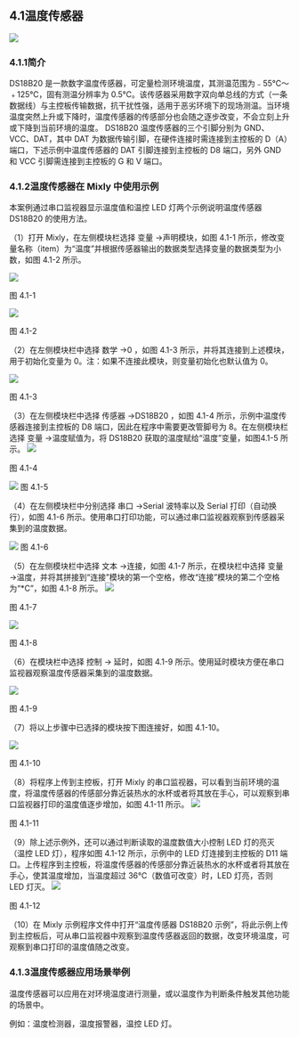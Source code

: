## 4.1温度传感器 

![](/assets/硬件1210703.png)




### 4.1.1简介
  DS18B20 是一款数字温度传感器，可定量检测环境温度，其测温范围为﹣55℃～﹢125℃，固有测温分辨率为 0.5℃。该传感器采用数字双向单总线的方式（一条数据线）与主控板传输数据，抗干扰性强，适用于恶劣环境下的现场测温。当环境温度突然上升或下降时，温度传感器的传感部分也会随之逐步改变，不会立刻上升或下降到当前环境的温度。 DS18B20 温度传感器的三个引脚分别为 GND、VCC、DAT，其中 DAT 为数据传输引脚，在硬件连接时需连接到主控板的 D（A）端口，下述示例中温度传感器的 DAT 引脚连接到主控板的 D8 端口，另外 GND 和 VCC 引脚需连接到主控板的 G 和 V 端口。

### 4.1.2温度传感器在 Mixly 中使用示例 

本案例通过串口监视器显示温度值和温控 LED 灯两个示例说明温度传感器 DS18B20 的使用方法。

（1）打开 Mixly，在左侧模块栏选择 变量 →声明模块，如图 4.1-1 所示，修改变量名称（item）为“温度”并根据传感器输出的数据类型选择变量的数据类型为小数，如图 4.1-2 所示。

![](/assets/硬件1211190.png)

图 4.1-1

![](/assets/硬件1211200.png)

图 4.1-2

（2）在左侧模块栏中选择 数学 →0 ，如图 4.1-3 所示，并将其连接到上述模块，用于初始化变量为 0。注：如果不连接此模块，则变量初始化也默认值为 0。

![](/assets/硬件1211290.png)

图 4.1-3

（3）在左侧模块栏中选择 传感器 →DS18B20 ，如图 4.1-4 所示，示例中温度传感器连接到主控板的 D8 端口，因此在程序中需要更改管脚号为 8。在左侧模块栏选择 变量 →温度赋值为，将 DS18B20 获取的温度赋给“温度”变量，如图4.1-5 所示。
![](/assets/硬件1211433.png)

图 4.1-4

![](/assets/硬件1211443.png)
图 4.1-5

（4）在左侧模块栏中分别选择 串口 →Serial 波特率以及 Serial 打印（自动换行），如图 4.1-6 所示。使用串口打印功能，可以通过串口监视器观察到传感器采集到的温度数据。 

![](/assets/硬件1211548.png)
图 4.1-6

（5）在左侧模块栏中选择 文本 →连接，如图 4.1-7 所示，在模块栏中选择 变量 →温度，并将其拼接到“连接”模块的第一个空格，修改“连接”模块的第二个空格为“*C”，如图 4.1-8 所示。
![](/assets/硬件1211657.png)

图 4.1-7

![](/assets/硬件1211667.png)

图 4.1-8

（6）在模块栏中选择 控制 → 延时，如图 4.1-9 所示。使用延时模块方便在串口监视器观察温度传感器采集到的温度数据。

![](/assets/硬件1211739.png)

图 4.1-9

（7）将以上步骤中已选择的模块按下图连接好，如图 4.1-10。

![](/assets/硬件1211782.png)

图 4.1-10

（8）将程序上传到主控板，打开 Mixly 的串口监视器，可以看到当前环境的温度，将温度传感器的传感部分靠近装热水的水杯或者将其放在手心，可以观察到串口监视器打印的温度值逐步增加，如图 4.1-11 所示。
![](/assets/硬件1211897.png)


图 4.1-11

（9）除上述示例外，还可以通过判断读取的温度数值大小控制 LED 灯的亮灭（温控 LED 灯），程序如图 4.1-12 所示，示例中的 LED 灯连接到主控板的 D11 端口。上传程序到主控板，将温度传感器的传感部分靠近装热水的水杯或者将其放在手心，使其温度增加，当温度超过 36℃（数值可改变）时，LED 灯亮，否则 LED 灯灭。
![](/assets/硬件1212076.png)

图 4.1-12

（10）在 Mixly 示例程序文件中打开“温度传感器 DS18B20 示例”，将此示例上传到主控板后，可从串口监视器中观察到温度传感器返回的数据，改变环境温度，可观察到串口打印的温度值随之改变。 

### 4.1.3温度传感器应用场景举例

   温度传感器可以应用在对环境温度进行测量，或以温度作为判断条件触发其他功能的场景中。

例如：温度检测器，温度报警器，温控 LED 灯。 







